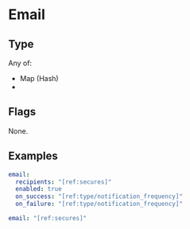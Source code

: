 # Email



## Type

Any of:

* Map (Hash)
* 

## Flags

None.


## Examples

```yaml
email:
  recipients: "[ref:secures]"
  enabled: true
  on_success: "[ref:type/notification_frequency]"
  on_failure: "[ref:type/notification_frequency]"
```

```yaml
email: "[ref:secures]"

```
